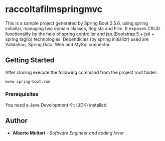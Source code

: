 # raccoltafilmspringmvc

This is a sample project generated by Spring Boot 2.5.6, using spring initializr,  managing two domain classes, Regista and Film. It exposes CRUD functionality by the help of spring controller and jsp (Bootstrap 5 + jstl + spring taglib) technologies.
Dependicies (by spring initializr) used are Validation, Spring Data, Web and MySql connector.


## Getting Started

After cloning execute the following command from the project root folder:

```
mvnw spring-boot:run
```

### Prerequisites

You need a Java Development Kit (JDK) installed.


## Author

* **Alberto Multari** - *Software Engineer and coding lover* 



